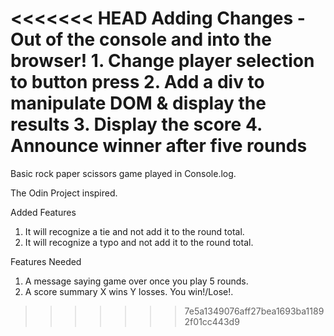 <<<<<<< HEAD
Adding Changes - Out of the console and into the browser!
    1. Change player selection to button press
    2. Add a div to manipulate DOM & display the results
    3. Display the score
    4. Announce winner after five rounds
=======
Basic rock paper scissors game played in Console.log.

The Odin Project inspired.

Added Features
  1. It will recognize a tie and not add it to the round total.
  2. It will recognize a typo and not add it to the round total.
  
Features Needed
  1. A message saying game over once you play 5 rounds.
  2. A score summary X wins Y losses. You win!/Lose!.
>>>>>>> 7e5a1349076aff27bea1693ba11892f01cc443d9
